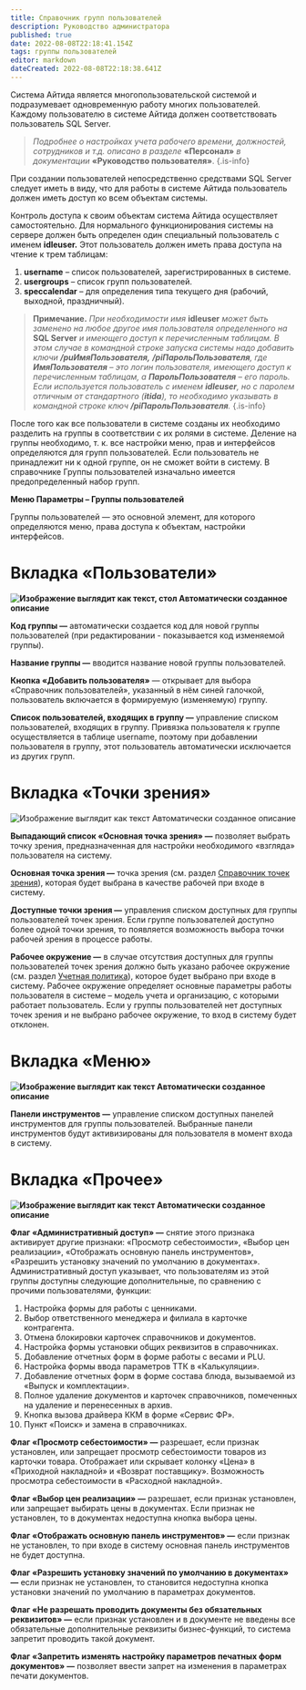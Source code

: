 ```yaml
---
title: Справочник групп пользователей
description: Руководство администратора
published: true
date: 2022-08-08T22:18:41.154Z
tags: группы пользователей
editor: markdown
dateCreated: 2022-08-08T22:18:38.641Z
---
```


Система Айтида является многопользовательской системой и подразумевает одновременную работу многих пользователей. Каждому пользователю в системе Айтида должен соответствовать пользователь SQL Server.

> *Подробнее о настройках учета рабочего времени, должностей, сотрудников и т.д. описано в разделе* **«Персонал»** *в документации* **«Руководство пользователя»**.
{.is-info}


При создании пользователей непосредственно средствами SQL Server следует иметь в виду, что для работы в системе Айтида пользователь должен иметь доступ ко всем объектам системы.

Контроль доступа к своим объектам система Айтида осуществляет самостоятельно. Для нормального функционирования системы на сервере должен быть определен один специальный пользователь с именем **idleuser.** Этот пользователь должен иметь права доступа на чтение к трем таблицам:

1.  **username** – список пользователей, зарегистрированных в системе.
2.  **usergroups** – список групп пользователей.
3.  **speccalendar** – для определения типа текущего дня (рабочий, выходной, праздничный).

> **Примечание.** *При необходимости имя* **idleuser** *может быть заменено на любое другое имя пользователя определенного на* **SQL Server** *и имеющего доступ к перечисленным таблицам. В этом случае в командной строке запуска системы надо добавить ключи **/puИмяПользователя,** **/piПарольПользователя**, где **ИмяПользователя** *– это логин пользователя, имеющего доступ к перечисленным таблицам, а* **ПарольПользователя** *– его пароль. Если используется пользователь с именем **idleuser**, но с паролем отличным от стандартного (***itida***), то необходимо указывать в командной строке ключ **/piПарольПользователя***.*
{.is-info}


После того как все пользователи в системе созданы их необходимо разделить на группы в соответствии с их ролями в системе. Деление на группы необходимо, т. к. все настройки меню, прав и интерфейсов определяются для групп пользователей. Если пользователь не принадлежит ни к одной группе, он не сможет войти в систему. В справочнике Группы пользователей изначально имеется предопределенный набор групп.

**Меню Параметры – Группы пользователей**

Группы пользователей — это основной элемент, для которого определяются меню, права доступа к объектам, настройки интерфейсов.

# Вкладка «Пользователи»

**![Изображение выглядит как текст, стол Автоматически созданное описание](/images/admin-guide/directories/user-groups/3a496ae1cefb93d5f3a18a2d8e4a867c.png)**

**Код группы —** автоматически создается код для новой группы пользователей (при редактировании - показывается код изменяемой группы).

**Название группы —** вводится название новой группы пользователей.

**Кнопка «Добавить пользователя»** — открывает для выбора «Справочник пользователей», указанный в нём синей галочкой, пользователь включается в формируемую (изменяемую) группу.

**Список пользователей, входящих в группу —** управление списком пользователей, входящих в группу. Привязка пользователя к группе осуществляется в таблице username, поэтому при добавлении пользователя в группу, этот пользователь автоматически исключается из других групп.

# Вкладка «Точки зрения»

![Изображение выглядит как текст Автоматически созданное описание](/images/admin-guide/directories/user-groups/cfa91013518096a8b1fd87d5f8f072c6.png)

**Выпадающий список «Основная точка зрения» —** позволяет выбрать точку зрения, предназначенная для настройки необходимого «взгляда» пользователя на систему.

**Основная точка зрения —** точка зрения (см. раздел [Справочник точек зрения](/docs/admin-guide/directories/viewpoint)), которая будет выбрана в качестве рабочей при входе в систему.

**Доступные точки зрения —** управления списком доступных для группы пользователей точек зрения. Если группе пользователей доступно более одной точки зрения, то появляется возможность выбора точки рабочей зрения в процессе работы.

**Рабочее окружение —** в случае отсутствия доступных для группы пользователей точек зрения должно быть указано рабочее окружение (см. раздел [Учетная политика](#_Учётная_политика)), которое будет выбрано при входе в систему. Рабочее окружение определяет основные параметры работы пользователя в системе – модель учета и организацию, с которыми работает пользователь. Если у группы пользователей нет доступных точек зрения и не выбрано рабочее окружение, то вход в систему будет отклонен.

# Вкладка «Меню»

**![Изображение выглядит как текст Автоматически созданное описание](/images/admin-guide/directories/user-groups/6690ae0fccee38eadd8729780b60aaea.png)**

**Панели инструментов —** управление списком доступных панелей инструментов для группы пользователей. Выбранные панели инструментов будут активизированы для пользователя в момент входа в систему.

# Вкладка «Прочее»

**![Изображение выглядит как текст Автоматически созданное описание](/images/admin-guide/directories/user-groups/b00930f8d189ffbbb35e0ca3184fdcad.png)**

**Флаг «Административный доступ» —** снятие этого признака активирует другие признаки: «Просмотр себестоимости», «Выбор цен реализации», «Отображать основную панель инструментов», «Разрешить установку значений по умолчанию в документах». Административный доступ указывает, что пользователям из этой группы доступны следующие дополнительные, по сравнению с прочими пользователями, функции:

1.  Настройка формы для работы с ценниками.
2.  Выбор ответственного менеджера и филиала в карточке контрагента.
3.  Отмена блокировки карточек справочников и документов.
4.  Настройка формы установки общих реквизитов в справочниках.
5.  Добавление отчетных форм в форме работы с весами и PLU.
6.  Настройка формы ввода параметров ТТК в «Калькуляции».
7.  Добавление отчетных форм в форме состава блюда, вызываемой из «Выпуск и комплектации».
8.  Полное удаление документов и карточек справочников, помеченных на удаление и перенесенных в архив.
9.  Кнопка вызова драйвера ККМ в форме «Сервис ФР».
10. Пункт «Поиск» и замена в справочниках.

**Флаг «Просмотр себестоимости» —** разрешает, если признак установлен, или запрещает просмотр себестоимости товаров из карточки товара. Отображает или скрывает колонку «Цена» в «Приходной накладной» и «Возврат поставщику». Возможность просмотра себестоимости в «Расходной накладной».

**Флаг «Выбор цен реализации» —** разрешает, если признак установлен, или запрещает выбирать цены в документах. Если признак не установлен, то в документах недоступна кнопка выбора цены.

**Флаг «Отображать основную панель инструментов» —** если признак не установлен, то при входе в систему основная панель инструментов не будет доступна.

**Флаг «Разрешить установку значений по умолчанию в документах» —** если признак не установлен, то становится недоступна кнопка установки значений по умолчанию в параметрах документов.

**Флаг «Не разрешать проводить документы без обязательных реквизитов» —** если признак установлен и в документе не введены все обязательные дополнительные реквизиты бизнес-функций, то система запретит проводить такой документ.

**Флаг «Запретить изменять настройку параметров печатных форм документов» —** позволяет ввести запрет на изменения в параметрах печати документов.
